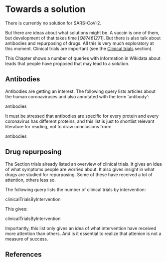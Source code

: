 # Towards a solution

There is currently no solution for SARS-CoV-2.

But there are ideas about what solutions might be. A vaccin is one of them, but
development of that takes time [<cite>Q87461271</cite>]. But there is also talk about
antibodies and repurposing of drugs. All this is very much exploratory at this
moment. Clinical trials are important (see the [Clinical trials](https://egonw.github.io/SARS-CoV-2-Queries/covid.html#clinical-trials) section).

This Chapter shows a number of queries with information in Wikidata about
leads that people have proposed that may lead to a solution.

## Antibodies

Antibodies are getting an interest. The following query lists articles about
the human coronaviruses and also annotated with the term '<topic>antibody</topic>':

<sparql>antibodies</sparql>

It must be stressed that antibodies are specific for every protein and every
coronavirus has different proteins, and this list is just to shortlist relevant
literature for reading, not to draw conclusions from:

<out>antibodies</out>

## Drug repurposing

The Section <xref>trials</xref> already listed an overview of clinical trials.
It gives an idea of what symptoms people are worried about. It also gives
insight in what <topic>drugs</topic> are studied for <topic>repurposing</topic>.
Some of these have received a lot of attention, others less so.

The following query lists the number of clinical trials by <topic>intervention</topic>:

<sparql>clinicalTrialsByIntervention</sparql>

This gives:

<out>clinicalTrialsByIntervention</out>

Importantly, this list only gives an idea of what intervention have received more
attention than others. And is it essential to realize that attenion is not a measure
of success.

## References

<references/>

